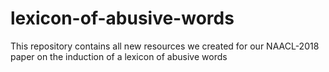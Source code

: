 # lexicon-of-abusive-words
This repository contains all new resources we created for our NAACL-2018 paper on the induction of a lexicon of abusive words
